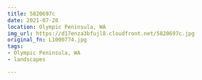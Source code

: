 ```yaml
---
title: 5820697c
date: 2021-07-28
location: Olympic Peninsula, WA
img_url: https://d17enza3bfujl8.cloudfront.net/5820697c.jpg
original_fn: L1000774.jpg
tags:
- Olympic Peninsula, WA
- landscapes

---
```

